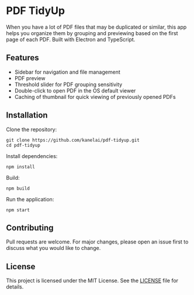 # PDF TidyUp

When you have a lot of PDF files that may be duplicated or similar, this app helps you organize them by grouping and previewing based on the first page of each PDF.
Built with Electron and TypeScript.

## Features

- Sidebar for navigation and file management
- PDF preview
- Threshold slider for PDF grouping sensitivity
- Double-click to open PDF in the OS default viewer
- Caching of thumbnail for quick viewing of previously opened PDFs

## Installation

Clone the repository:

```
git clone https://github.com/kanelai/pdf-tidyup.git
cd pdf-tidyup
```

Install dependencies:

```
npm install
```

Build:

```
npm build
```

Run the application:

```
npm start
```

## Contributing

Pull requests are welcome. For major changes, please open an issue first to discuss what you would like to change.

## License

This project is licensed under the MIT License. See the [LICENSE](LICENSE) file for details.
